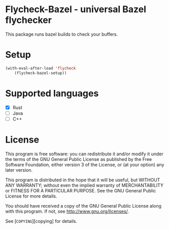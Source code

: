 # Flycheck-Bazel - universal Bazel flychecker

This package runs bazel builds to check your buffers.

# Setup

```lisp
(with-eval-after-load 'flycheck
    (flycheck-bazel-setup))
```

# Supported languages

- [x] Rust
- [ ] Java
- [ ] C++

# License

This program is free software: you can redistribute it and/or modify it under
the terms of the GNU General Public License as published by the Free Software
Foundation, either version 3 of the License, or (at your option) any later
version.

This program is distributed in the hope that it will be useful, but WITHOUT ANY
WARRANTY; without even the implied warranty of MERCHANTABILITY or FITNESS FOR A
PARTICULAR PURPOSE.  See the GNU General Public License for more details.

You should have received a copy of the GNU General Public License along with
this program.  If not, see http://www.gnu.org/licenses/.

See [`COPYING`][copying] for details.
